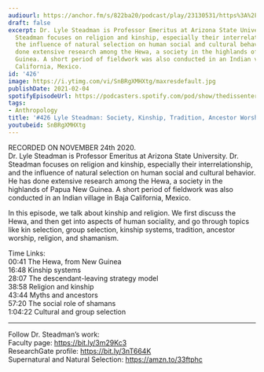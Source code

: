 ```yaml
---
audiourl: https://anchor.fm/s/822ba20/podcast/play/23130531/https%3A%2F%2Fd3ctxlq1ktw2nl.cloudfront.net%2Fstaging%2F2020-10-26%2Ffb76b6c3-4f9a-5eb8-560c-2c582ed883fb.m4a
draft: false
excerpt: Dr. Lyle Steadman is Professor Emeritus at Arizona State University. Dr.
  Steadman focuses on religion and kinship, especially their interrelationship, and
  the influence of natural selection on human social and cultural behavior. He has
  done extensive research among the Hewa, a society in the highlands of Papua New
  Guinea. A short period of fieldwork was also conducted in an Indian village in Baja
  California, Mexico.
id: '426'
image: https://i.ytimg.com/vi/SnBRgXMHXtg/maxresdefault.jpg
publishDate: 2021-02-04
spotifyEpisodeUrl: https://podcasters.spotify.com/pod/show/thedissenter/episodes/426-Lyle-Steadman-Society--Kinship--Tradition--Ancestor-Worship--and-Religion-en0cv3
tags:
- Anthropology
title: '#426 Lyle Steadman: Society, Kinship, Tradition, Ancestor Worship, and Religion'
youtubeid: SnBRgXMHXtg
---
```

<div class="timelinks">

RECORDED ON NOVEMBER 24th 2020.  
Dr. Lyle Steadman is Professor Emeritus at Arizona State University. Dr. Steadman focuses on religion and kinship, especially their interrelationship, and the influence of natural selection on human social and cultural behavior. He has done extensive research among the Hewa, a society in the highlands of Papua New Guinea. A short period of fieldwork was also conducted in an Indian village in Baja California, Mexico.

In this episode, we talk about kinship and religion. We first discuss the Hewa, and then get into aspects of human sociality, and go through topics like kin selection, group selection, kinship systems, tradition, ancestor worship, religion, and shamanism.

Time Links:  
<time>00:41</time> The Hewa, from New Guinea  
<time>16:48</time> Kinship systems  
<time>28:07</time> The descendant-leaving strategy model  
<time>38:58</time> Religion and kinship  
<time>43:44</time> Myths and ancestors  
<time>57:20</time> The social role of shamans  
<time>1:04:22</time> Cultural and group selection

---

Follow Dr. Steadman’s work:  
Faculty page: https://bit.ly/3m29Kc3  
ResearchGate profile: https://bit.ly/3nT664K  
Supernatural and Natural Selection: https://amzn.to/33ftphc
</div>

